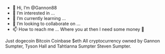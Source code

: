 - 👋 Hi, I’m @Gannon88
- 👀 I’m interested in ...
- 🌱 I’m currently learning ...
- 💞️ I’m looking to collaborate on ...
- 📫 How to reach me ...
Where you at then I need some money 🤑
<!---
Gannon88/Gannon88 is a ✨ special ✨ repository because its `README.md` (this file) appears on your GitHub profile.
You can click the Preview link to take a look at your changes.
--->
Just dogecoin Bitcoin Coinbase $eth
All cryptocurrency owned by Gannon Sumpter, Tyson Hall  and Tahtianna Sumpter Steven Sumpter.
